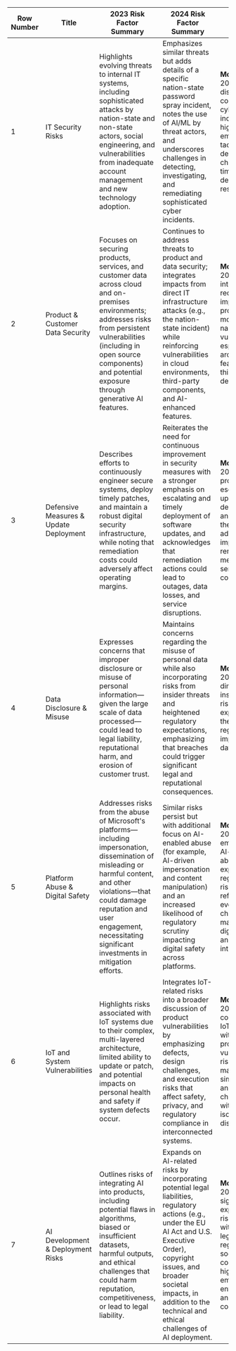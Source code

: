 | Row Number | Title                         | 2023 Risk Factor Summary                                                                                                                                                                                                                                          | 2024 Risk Factor Summary                                                                                                                                                                                                                                                                                            | Change                                                                                                                                                                     |
|------------|-------------------------------|--------------------------------------------------------------------------------------------------------------------------------------------------------------------------------------------------------------------------------------------------------------------|--------------------------------------------------------------------------------------------------------------------------------------------------------------------------------------------------------------------------------------------------------------------------------------------------------------------|----------------------------------------------------------------------------------------------------------------------------------------------------------------------------|
| 1          | IT Security Risks             | Highlights evolving threats to internal IT systems, including sophisticated attacks by nation-state and non-state actors, social engineering, and vulnerabilities from inadequate account management and new technology adoption.                                | Emphasizes similar threats but adds details of a specific nation-state password spray incident, notes the use of AI/ML by threat actors, and underscores challenges in detecting, investigating, and remediating sophisticated cyber incidents.                                               | **Modified:** 2024 discloses a concrete cybersecurity incident, highlights emerging tech tactics, and details the challenges in timely detection and response.            |
| 2          | Product & Customer Data Security | Focuses on securing products, services, and customer data across cloud and on-premises environments; addresses risks from persistent vulnerabilities (including in open source components) and potential exposure through generative AI features.             | Continues to address threats to product and data security; integrates impacts from direct IT infrastructure attacks (e.g., the nation-state incident) while reinforcing vulnerabilities in cloud environments, third-party components, and AI-enhanced features.                           | **Modified:** 2024 integrates recent incident impacts and provides a more detailed narrative on vulnerabilities, especially around AI features and third-party dependencies.  |
| 3          | Defensive Measures & Update Deployment | Describes efforts to continuously engineer secure systems, deploy timely patches, and maintain a robust digital security infrastructure, while noting that remediation costs could adversely affect operating margins.                                      | Reiterates the need for continuous improvement in security measures with a stronger emphasis on escalating and timely deployment of software updates, and acknowledges that remediation actions could lead to outages, data losses, and service disruptions.                                  | **Modified:** 2024 stresses prompt and escalated update deployment and highlights the potential adverse impact of remediation measures on service continuity.         |
| 4          | Data Disclosure & Misuse      | Expresses concerns that improper disclosure or misuse of personal information—given the large scale of data processed—could lead to legal liability, reputational harm, and erosion of customer trust.                                                      | Maintains concerns regarding the misuse of personal data while also incorporating risks from insider threats and heightened regulatory expectations, emphasizing that breaches could trigger significant legal and reputational consequences.                                          | **Modified:** 2024 adds the dimension of insider threat risks and expands on the legal and regulatory implications of data misuse.                                         |
| 5          | Platform Abuse & Digital Safety | Addresses risks from the abuse of Microsoft's platforms—including impersonation, dissemination of misleading or harmful content, and other violations—that could damage reputation and user engagement, necessitating significant investments in mitigation efforts. | Similar risks persist but with additional focus on AI-enabled abuse (for example, AI-driven impersonation and content manipulation) and an increased likelihood of regulatory scrutiny impacting digital safety across platforms.                                                            | **Modified:** 2024 emphasizes AI-assisted abuse and expands on regulatory risks, reflecting evolving challenges in managing digital safety and platform integrity.         |
| 6          | IoT and System Vulnerabilities | Highlights risks associated with IoT systems due to their complex, multi-layered architecture, limited ability to update or patch, and potential impacts on personal health and safety if system defects occur.                                             | Integrates IoT-related risks into a broader discussion of product vulnerabilities by emphasizing defects, design challenges, and execution risks that affect safety, privacy, and regulatory compliance in interconnected systems.                                                           | **Modified:** 2024 consolidates IoT concerns within overall product vulnerability risks, maintaining similar security and execution challenges but with less isolated discussion. |
| 7          | AI Development & Deployment Risks | Outlines risks of integrating AI into products, including potential flaws in algorithms, biased or insufficient datasets, harmful outputs, and ethical challenges that could harm reputation, competitiveness, or lead to legal liability.                     | Expands on AI-related risks by incorporating potential legal liabilities, regulatory actions (e.g., under the EU AI Act and U.S. Executive Order), copyright issues, and broader societal impacts, in addition to the technical and ethical challenges of AI deployment.                          | **Modified:** 2024 significantly expands the AI risk narrative with detailed legal, regulatory, and societal considerations, highlighting emerging enforcement and ethical concerns. |